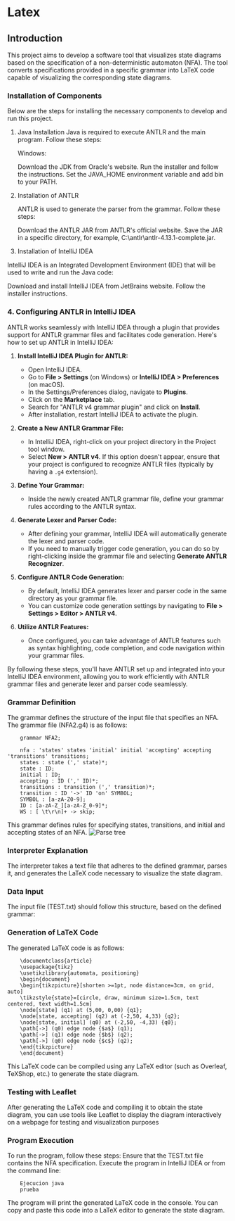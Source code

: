 # Latex
## Introduction

This project aims to develop a software tool that visualizes state diagrams based on the specification of a non-deterministic automaton (NFA). The tool converts specifications provided in a specific grammar into LaTeX code capable of visualizing the corresponding state diagrams.
### Installation of Components

Below are the steps for installing the necessary components to develop and run this project.
1. Java Installation
   Java is required to execute ANTLR and the main program. Follow these steps:

   Windows:

   Download the JDK from Oracle's website.
   Run the installer and follow the instructions.
       Set the JAVA_HOME environment variable and add bin to your PATH.

2. Installation of ANTLR

   ANTLR is used to generate the parser from the grammar. Follow these steps:

   Download the ANTLR JAR from ANTLR's official website.
   Save the JAR in a specific directory, for example, C:\antlr\antlr-4.13.1-complete.jar.

3. Installation of IntelliJ IDEA

IntelliJ IDEA is an Integrated Development Environment (IDE) that will be used to write and run the Java code:

   Download and install IntelliJ IDEA from JetBrains website.
   Follow the installer instructions.

### 4. Configuring ANTLR in IntelliJ IDEA

ANTLR works seamlessly with IntelliJ IDEA through a plugin that provides support for ANTLR grammar files and facilitates code generation. Here's how to set up ANTLR in IntelliJ IDEA:

1. **Install IntelliJ IDEA Plugin for ANTLR:**
    - Open IntelliJ IDEA.
    - Go to **File > Settings** (on Windows) or **IntelliJ IDEA > Preferences** (on macOS).
    - In the Settings/Preferences dialog, navigate to **Plugins**.
    - Click on the **Marketplace** tab.
    - Search for "ANTLR v4 grammar plugin" and click on **Install**.
    - After installation, restart IntelliJ IDEA to activate the plugin.

2. **Create a New ANTLR Grammar File:**
    - In IntelliJ IDEA, right-click on your project directory in the Project tool window.
    - Select **New > ANTLR v4**. If this option doesn't appear, ensure that your project is configured to recognize ANTLR files (typically by having a `.g4` extension).

3. **Define Your Grammar:**
    - Inside the newly created ANTLR grammar file, define your grammar rules according to the ANTLR syntax.

4. **Generate Lexer and Parser Code:**
    - After defining your grammar, IntelliJ IDEA will automatically generate the lexer and parser code.
    - If you need to manually trigger code generation, you can do so by right-clicking inside the grammar file and selecting **Generate ANTLR Recognizer**.

5. **Configure ANTLR Code Generation:**
    - By default, IntelliJ IDEA generates lexer and parser code in the same directory as your grammar file.
    - You can customize code generation settings by navigating to **File > Settings > Editor > ANTLR v4**.

6. **Utilize ANTLR Features:**
    - Once configured, you can take advantage of ANTLR features such as syntax highlighting, code completion, and code navigation within your grammar files.

By following these steps, you'll have ANTLR set up and integrated into your IntelliJ IDEA environment, allowing you to work efficiently with ANTLR grammar files and generate lexer and parser code seamlessly.

### Grammar Definition

The grammar defines the structure of the input file that specifies an NFA. The grammar file (NFA2.g4) is as follows:

        grammar NFA2;

        nfa : 'states' states 'initial' initial 'accepting' accepting 'transitions' transitions;
        states : state (',' state)*;
        state : ID;
        initial : ID;
        accepting : ID (',' ID)*;
        transitions : transition (',' transition)*;
        transition : ID '->' ID 'on' SYMBOL;
        SYMBOL : [a-zA-Z0-9];
        ID : [a-zA-Z_][a-zA-Z_0-9]*;
        WS : [ \t\r\n]+ -> skip;

This grammar defines rules for specifying states, transitions, and initial and accepting states of an NFA.
![Parse tree](https://imgur.com/a/xwgtvfx)

### Interpreter Explanation

The interpreter takes a text file that adheres to the defined grammar, parses it, and generates the LaTeX code necessary to visualize the state diagram.

### Data Input

The input file (TEST.txt) should follow this structure, based on the defined grammar:

### Generation of LaTeX Code

The generated LaTeX code is as follows:

        \documentclass{article}
        \usepackage{tikz}
        \usetikzlibrary{automata, positioning}
        \begin{document}
        \begin{tikzpicture}[shorten >=1pt, node distance=3cm, on grid, auto]
        \tikzstyle{state}=[circle, draw, minimum size=1.5cm, text centered, text width=1.5cm]
        \node[state] (q1) at (5,00, 0,00) {q1};
        \node[state, accepting] (q2) at (-2,50, 4,33) {q2};
        \node[state, initial] (q0) at (-2,50, -4,33) {q0};
        \path[->] (q0) edge node {$a$} (q1);
        \path[->] (q1) edge node {$b$} (q2);
        \path[->] (q0) edge node {$c$} (q2);
        \end{tikzpicture}
        \end{document}

This LaTeX code can be compiled using any LaTeX editor (such as Overleaf, TeXShop, etc.) to generate the state diagram.
### Testing with Leaflet

After generating the LaTeX code and compiling it to obtain the state diagram, you can use tools like Leaflet to display the diagram interactively on a webpage for testing and visualization purposes

### Program Execution

To run the program, follow these steps:
Ensure that the TEST.txt file contains the NFA specification.
Execute the program in IntelliJ IDEA or from the command line:

        Ejecucion java
        prueba


The program will print the generated LaTeX code in the console. You can copy and paste this code into a LaTeX editor to generate the state diagram.
